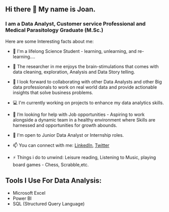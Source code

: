 ## Hi there 👋 My name is Joan.
### I am a Data Analyst, Customer service Professional and Medical Parasitology Graduate (M.Sc.)
<!--
**Analyst-Joan/Analyst-Joan** is a ✨ _special_ ✨ repository because its `README.md` (this file) appears on your GitHub profile.
-->
Here are some Interesting facts about me:

- 🔭 I'm a lifelong Science Student - learning, unlearning, and re-learning....
- 🌱 The researcher in me enjoys the brain-stimulations that comes with data cleaning, exploration, Analysis and Data Story telling.
- 👯 I look forward to collaborating with other Data Analysts and other Big data professionals to work on real world data and provide actionable insights that solve business problems.
- :computer: I'm currently working on projects to enhance my data analytics skills.
- 🤔 I’m looking for help with Job opportunities - Aspiring to work alongside a dynamic team in a healthy environment where Skills are harnessed and opportunities for growth abounds.
- :briefcase: I'm open to Junior Data Analyst or Internship roles.

- 📫 You can connect with me: [LinkedIn](https://linkedin.com/in/chukwuemekajoanc/), [Twitter](https://twitter.com/Analyst_Joan)

- ⚡ Things i do to unwind: Leisure reading, Listening to Music, playing board games - Chess, Scrabble,etc.

## Tools I Use For Data Analysis:
- Microsoft Excel
- Power BI
- SQL (Structured Query Language)
